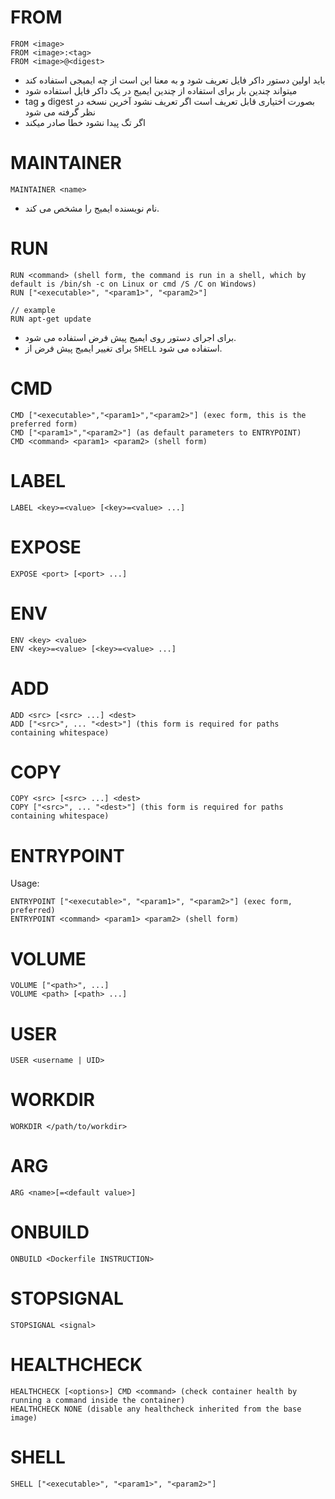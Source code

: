 # FROM
```
FROM <image>
FROM <image>:<tag>
FROM <image>@<digest>
```
- باید اولین دستور داکر فایل تعریف شود و به معنا این است از چه ایمیجی استفاده کند
- میتواند چندین بار برای استفاده از چندین ایمیج در یک داکر فایل استفاده شود
-  tag و digest بصورت اختیاری قابل تعریف است اگر تعریف نشود آخرین نسخه در نظر گرفته می شود 
- اگر تگ پیدا نشود خطا صادر میکند

# MAINTAINER
```
MAINTAINER <name>
```
- نام نویسنده ایمیج را مشخص می کند.

# RUN
```
RUN <command> (shell form, the command is run in a shell, which by default is /bin/sh -c on Linux or cmd /S /C on Windows)
RUN ["<executable>", "<param1>", "<param2>"]

// example
RUN apt-get update

```
- برای اجرای دستور روی ایمیج پیش فرض استفاده می شود.
- برای تغییر ایمیج پیش فرض از ```SHELL``` استفاده می شود. 

# CMD
```
CMD ["<executable>","<param1>","<param2>"] (exec form, this is the preferred form)
CMD ["<param1>","<param2>"] (as default parameters to ENTRYPOINT)
CMD <command> <param1> <param2> (shell form)
```

# LABEL
```
LABEL <key>=<value> [<key>=<value> ...]
```

# EXPOSE
```
EXPOSE <port> [<port> ...]
```


# ENV
```
ENV <key> <value>
ENV <key>=<value> [<key>=<value> ...]
```

# ADD
```
ADD <src> [<src> ...] <dest>
ADD ["<src>", ... "<dest>"] (this form is required for paths containing whitespace)
```

# COPY
```
COPY <src> [<src> ...] <dest>
COPY ["<src>", ... "<dest>"] (this form is required for paths containing whitespace)
```

# ENTRYPOINT

Usage:
```
ENTRYPOINT ["<executable>", "<param1>", "<param2>"] (exec form, preferred)
ENTRYPOINT <command> <param1> <param2> (shell form)
```

# VOLUME
```
VOLUME ["<path>", ...]
VOLUME <path> [<path> ...]
```

# USER
```
USER <username | UID>
```


# WORKDIR
```
WORKDIR </path/to/workdir>
```

# ARG
```
ARG <name>[=<default value>]
```

# ONBUILD
```
ONBUILD <Dockerfile INSTRUCTION>
```

# STOPSIGNAL
```
STOPSIGNAL <signal>
```

# HEALTHCHECK
```
HEALTHCHECK [<options>] CMD <command> (check container health by running a command inside the container)
HEALTHCHECK NONE (disable any healthcheck inherited from the base image)
```

# SHELL
```
SHELL ["<executable>", "<param1>", "<param2>"]
```
